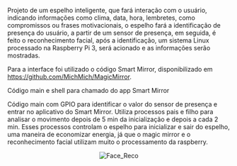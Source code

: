 Projeto de um espelho inteligente, que fará interação com o usuário, indicando informações como clima, data, hora, lembretes, como compromissos ou frases motivacionais, o espelho fará a identificação de presença do usuário, a partir de um sensor de presença, em seguida, é feito o reconhecimento facial, após a identificação, um sistema Linux processado na Raspberry Pi 3, será acionado e as informações serão mostradas.

Para a interface foi utilizado o código Smart Mirror, disponibilizado em https://github.com/MichMich/MagicMirror.

Código main e shell para chamado do app Smart Mirror

Código main com GPIO para identificar o valor do sensor de presença e entrar no aplicativo do Smart Mirror. Utiliza processos pais e filho para analisar o movimento depois de 5 min da inicialização e depois a cada 2 min. Esses processos controlam o espelho para inicializar e sair do espelho, uma maneira de economizar energia, já que o magic mirror e o reconhecimento facial utilizam muito o processamento da raspberry.

<p align="center">
  <img src="https://github.com/bgabiz/Sistemas-Embarcados/blob/master/Banco/Images/Test.png?raw=true" alt="Face_Reco"/>
</p>


